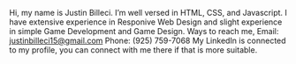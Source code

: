  Hi, my name is Justin Billeci.
 I’m well versed in HTML, CSS, and Javascript.
 I have extensive experience in Responive Web Design and slight experience in simple Game Development and Game Design.
 Ways to reach me, Email: justinbilleci15@gmail.com Phone: (925) 759-7068
 My LinkedIn is connected to my profile, you can connect with me there if that is more suitable. 
